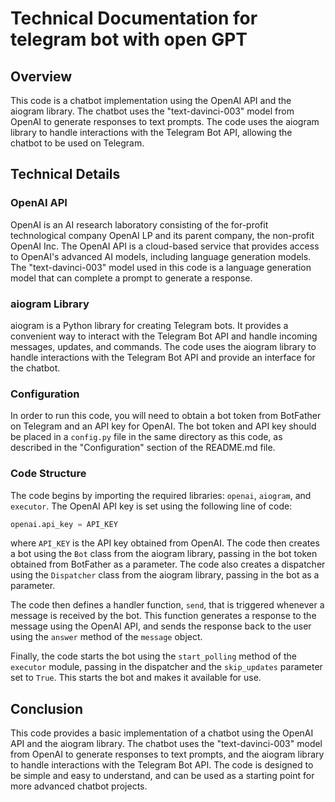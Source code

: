# Technical Documentation for telegram bot with open GPT


## Overview

This code is a chatbot implementation using the OpenAI API and the aiogram library. The chatbot uses the "text-davinci-003" model from OpenAI to generate responses to text prompts. The code uses the aiogram library to handle interactions with the Telegram Bot API, allowing the chatbot to be used on Telegram.

## Technical Details

### OpenAI API

OpenAI is an AI research laboratory consisting of the for-profit technological company OpenAI LP and its parent company, the non-profit OpenAI Inc. The OpenAI API is a cloud-based service that provides access to OpenAI's advanced AI models, including language generation models. The "text-davinci-003" model used in this code is a language generation model that can complete a prompt to generate a response.

### aiogram Library

aiogram is a Python library for creating Telegram bots. It provides a convenient way to interact with the Telegram Bot API and handle incoming messages, updates, and commands. The code uses the aiogram library to handle interactions with the Telegram Bot API and provide an interface for the chatbot.

### Configuration

In order to run this code, you will need to obtain a bot token from BotFather on Telegram and an API key for OpenAI. The bot token and API key should be placed in a `config.py` file in the same directory as this code, as described in the "Configuration" section of the README.md file.

### Code Structure

The code begins by importing the required libraries: `openai`, `aiogram`, and `executor`. The OpenAI API key is set using the following line of code:

```python
openai.api_key = API_KEY
```

where `API_KEY` is the API key obtained from OpenAI. The code then creates a bot using the `Bot` class from the aiogram library, passing in the bot token obtained from BotFather as a parameter. The code also creates a dispatcher using the `Dispatcher` class from the aiogram library, passing in the bot as a parameter.

The code then defines a handler function, `send`, that is triggered whenever a message is received by the bot. This function generates a response to the message using the OpenAI API, and sends the response back to the user using the `answer` method of the `message` object.

Finally, the code starts the bot using the `start_polling` method of the `executor` module, passing in the dispatcher and the `skip_updates` parameter set to `True`. This starts the bot and makes it available for use.

## Conclusion

This code provides a basic implementation of a chatbot using the OpenAI API and the aiogram library. The chatbot uses the "text-davinci-003" model from OpenAI to generate responses to text prompts, and the aiogram library to handle interactions with the Telegram Bot API. The code is designed to be simple and easy to understand, and can be used as a starting point for more advanced chatbot projects.
